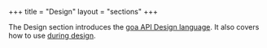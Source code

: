 +++
title = "Design"
layout = "sections"
+++

The Design section introduces the <a href="overview">goa API Design language</a>.
It also covers how to use <a href="swagger"> during design</a>.

